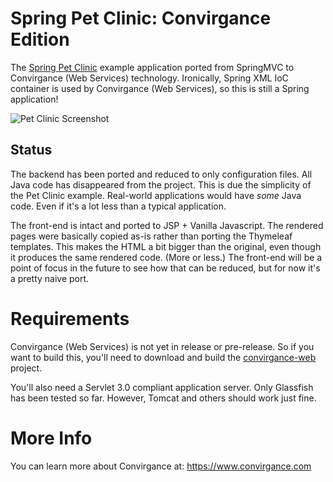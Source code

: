 # Spring Pet Clinic: Convirgance Edition

The [Spring Pet Clinic](https://github.com/spring-projects/spring-petclinic) example application ported from SpringMVC to 
Convirgance (Web Services) technology. Ironically, Spring XML IoC container is used by Convirgance (Web Services), so
this is still a Spring application!

![Pet Clinic Screenshot](https://cloud.githubusercontent.com/assets/838318/19727082/2aee6d6c-9b8e-11e6-81fe-e889a5ddfded.png)

## Status

The backend has been ported and reduced to only configuration files. All Java code has disappeared from the project. This is due
the simplicity of the Pet Clinic example. Real-world applications would have _some_ Java code. Even if it's a lot less than a
typical application.

The front-end is intact and ported to JSP + Vanilla Javascript. The rendered pages were basically copied as-is rather than porting
the Thymeleaf templates. This makes the HTML a bit bigger than the original, even though it produces the same rendered code. (More 
or less.) The front-end will be a point of focus in the future to see how that can be reduced, but for now it's a pretty naive
port.

# Requirements

Convirgance (Web Services) is not yet in release or pre-release. So if you want to build this, you'll need to download and build
the [convirgance-web](https://github.com/InvirganceOpenSource/convirgance-web) project. 

You'll also need a Servlet 3.0 compliant application server. Only Glassfish has been tested so far. However, Tomcat and others
should work just fine.

# More Info

You can learn more about Convirgance at: https://www.convirgance.com

